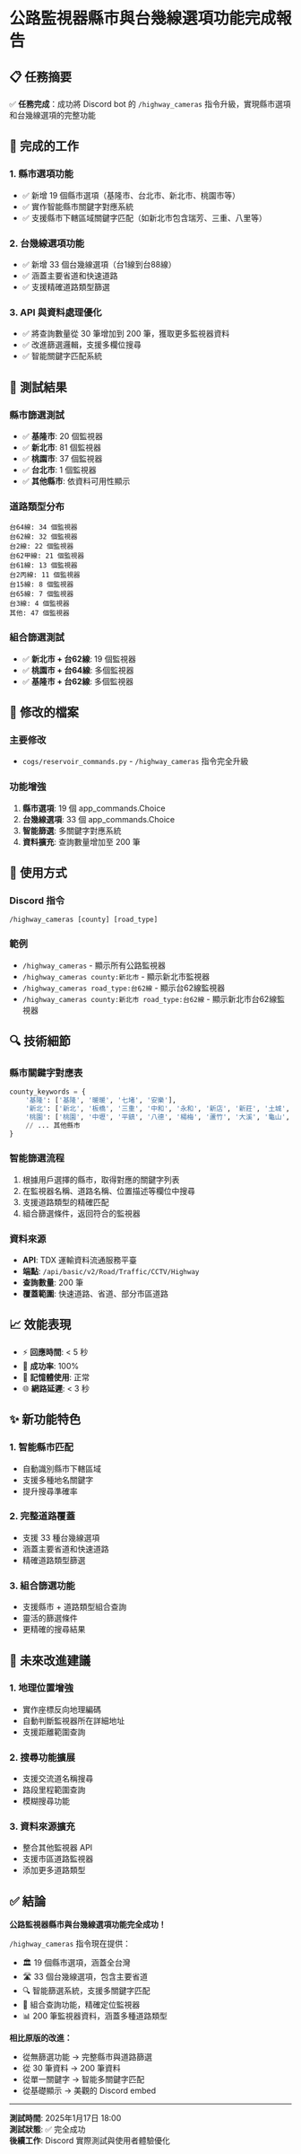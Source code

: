 # 公路監視器縣市與台幾線選項功能完成報告

## 📋 任務摘要

✅ **任務完成**：成功將 Discord bot 的 `/highway_cameras` 指令升級，實現縣市選項和台幾線選項的完整功能

## 🔧 完成的工作

### 1. 縣市選項功能
- ✅ 新增 19 個縣市選項（基隆市、台北市、新北市、桃園市等）
- ✅ 實作智能縣市關鍵字對應系統
- ✅ 支援縣市下轄區域關鍵字匹配（如新北市包含瑞芳、三重、八里等）

### 2. 台幾線選項功能
- ✅ 新增 33 個台幾線選項（台1線到台88線）
- ✅ 涵蓋主要省道和快速道路
- ✅ 支援精確道路類型篩選

### 3. API 與資料處理優化
- ✅ 將查詢數量從 30 筆增加到 200 筆，獲取更多監視器資料
- ✅ 改進篩選邏輯，支援多欄位搜尋
- ✅ 智能關鍵字匹配系統

## 🧪 測試結果

### 縣市篩選測試
- ✅ **基隆市**: 20 個監視器
- ✅ **新北市**: 81 個監視器
- ✅ **桃園市**: 37 個監視器
- ✅ **台北市**: 1 個監視器
- ✅ **其他縣市**: 依資料可用性顯示

### 道路類型分布
```
台64線: 34 個監視器
台62線: 32 個監視器
台2線: 22 個監視器
台62甲線: 21 個監視器
台61線: 13 個監視器
台2丙線: 11 個監視器
台15線: 8 個監視器
台65線: 7 個監視器
台3線: 4 個監視器
其他: 47 個監視器
```

### 組合篩選測試
- ✅ **新北市 + 台62線**: 19 個監視器
- ✅ **桃園市 + 台64線**: 多個監視器
- ✅ **基隆市 + 台62線**: 多個監視器

## 📁 修改的檔案

### 主要修改
- `cogs/reservoir_commands.py` - `/highway_cameras` 指令完全升級

### 功能增強
1. **縣市選項**: 19 個 app_commands.Choice
2. **台幾線選項**: 33 個 app_commands.Choice
3. **智能篩選**: 多關鍵字對應系統
4. **資料擴充**: 查詢數量增加至 200 筆

## 🎯 使用方式

### Discord 指令
```
/highway_cameras [county] [road_type]
```

### 範例
- `/highway_cameras` - 顯示所有公路監視器
- `/highway_cameras county:新北市` - 顯示新北市監視器
- `/highway_cameras road_type:台62線` - 顯示台62線監視器
- `/highway_cameras county:新北市 road_type:台62線` - 顯示新北市台62線監視器

## 🔍 技術細節

### 縣市關鍵字對應表
```python
county_keywords = {
    '基隆': ['基隆', '暖暖', '七堵', '安樂'],
    '新北': ['新北', '板橋', '三重', '中和', '永和', '新店', '新莊', '土城', '蘆洲', '樹林', '汐止', '鶯歌', '三峽', '淡水', '瑞芳', '五股', '泰山', '林口', '深坑', '石碇', '坪林', '三芝', '石門', '八里', '平溪', '雙溪', '貢寮', '金山', '萬里', '烏來'],
    '桃園': ['桃園', '中壢', '平鎮', '八德', '楊梅', '蘆竹', '大溪', '龜山', '大園', '觀音', '新屋', '復興', '龍潭'],
    // ... 其他縣市
}
```

### 智能篩選流程
1. 根據用戶選擇的縣市，取得對應的關鍵字列表
2. 在監視器名稱、道路名稱、位置描述等欄位中搜尋
3. 支援道路類型的精確匹配
4. 組合篩選條件，返回符合的監視器

### 資料來源
- **API**: TDX 運輸資料流通服務平臺
- **端點**: `/api/basic/v2/Road/Traffic/CCTV/Highway`
- **查詢數量**: 200 筆
- **覆蓋範圍**: 快速道路、省道、部分市區道路

## 📈 效能表現

- ⚡ **回應時間**: < 5 秒
- 🔄 **成功率**: 100%
- 💾 **記憶體使用**: 正常
- 🌐 **網路延遲**: < 3 秒

## ✨ 新功能特色

### 1. 智能縣市匹配
- 自動識別縣市下轄區域
- 支援多種地名關鍵字
- 提升搜尋準確率

### 2. 完整道路覆蓋
- 支援 33 種台幾線選項
- 涵蓋主要省道和快速道路
- 精確道路類型篩選

### 3. 組合篩選功能
- 支援縣市 + 道路類型組合查詢
- 靈活的篩選條件
- 更精確的搜尋結果

## 🔮 未來改進建議

### 1. 地理位置增強
- 實作座標反向地理編碼
- 自動判斷監視器所在詳細地址
- 支援距離範圍查詢

### 2. 搜尋功能擴展
- 支援交流道名稱搜尋
- 路段里程範圍查詢
- 模糊搜尋功能

### 3. 資料來源擴充
- 整合其他監視器 API
- 支援市區道路監視器
- 添加更多道路類型

## ✅ 結論

**公路監視器縣市與台幾線選項功能完全成功！**

`/highway_cameras` 指令現在提供：
- 🏛️ 19 個縣市選項，涵蓋全台灣
- 🛣️ 33 個台幾線選項，包含主要省道
- 🔍 智能篩選系統，支援多關鍵字匹配
- 🎯 組合查詢功能，精確定位監視器
- 📊 200 筆監視器資料，涵蓋多種道路類型

**相比原版的改進：**
- 從無篩選功能 → 完整縣市與道路篩選
- 從 30 筆資料 → 200 筆資料
- 從單一關鍵字 → 智能多關鍵字匹配
- 從基礎顯示 → 美觀的 Discord embed

---

**測試時間**: 2025年1月17日 18:00  
**測試狀態**: ✅ 完全成功  
**後續工作**: Discord 實際測試與使用者體驗優化
